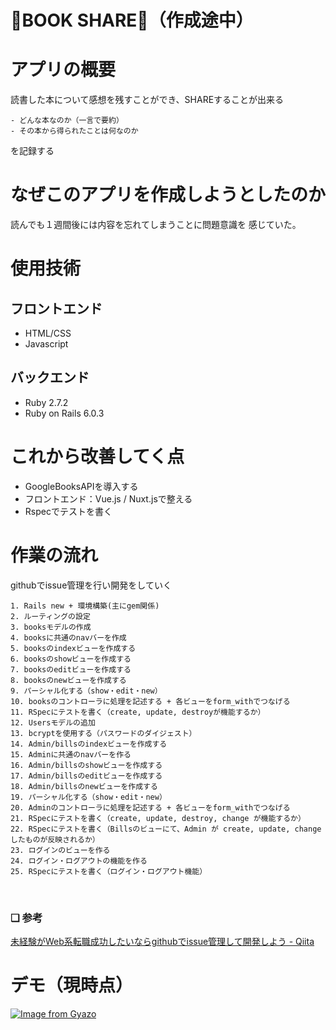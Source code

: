 # 📖BOOK SHARE📖（作成途中）

# アプリの概要
読書した本について感想を残すことができ、SHAREすることが出来る
<br>
```
- どんな本なのか（一言で要約）
- その本から得られたことは何なのか
```
を記録する

# なぜこのアプリを作成しようとしたのか
読んでも１週間後には内容を忘れてしまうことに問題意識を
感じていた。


# 使用技術
## フロントエンド
- HTML/CSS
- Javascript
## バックエンド
- Ruby 2.7.2
- Ruby on Rails 6.0.3 

# これから改善してく点
- GoogleBooksAPIを導入する
- フロントエンド：Vue.js / Nuxt.jsで整える
- Rspecでテストを書く


# 作業の流れ
githubでissue管理を行い開発をしていく

```
1. Rails new + 環境構築(主にgem関係)
2. ルーティングの設定
3. booksモデルの作成
4. booksに共通のnavバーを作成
5. booksのindexビューを作成する
6. booksのshowビューを作成する
7. booksのeditビューを作成する
8. booksのnewビューを作成する
9. パーシャル化する（show・edit・new）
10. booksのコントローラに処理を記述する + 各ビューをform_withでつなげる
11. RSpecにテストを書く（create, update, destroyが機能するか）
12. Usersモデルの追加
13. bcryptを使用する（パスワードのダイジェスト）
14. Admin/billsのindexビューを作成する
15. Adminに共通のnavバーを作る
16. Admin/billsのshowビューを作成する
17. Admin/billsのeditビューを作成する
18. Admin/billsのnewビューを作成する
19. パーシャル化する（show・edit・new）
20. Adminのコントローラに処理を記述する + 各ビューをform_withでつなげる
21. RSpecにテストを書く（create, update, destroy, change が機能するか）
22. RSpecにテストを書く（Billsのビューにて、Admin が create, update, changeしたものが反映されるか）
23. ログインのビューを作る
24. ログイン・ログアウトの機能を作る
25. RSpecにテストを書く（ログイン・ログアウト機能）
```

<br>

### ❏ 参考
[未経験がWeb系転職成功したいならgithubでissue管理して開発しよう - Qiita](https://qiita.com/fukubaka0825/items/c7710b4e87d478c8ba3b)
# デモ（現時点）
[![Image from Gyazo](https://i.gyazo.com/a8f797de59cd0c80b775d0bc20836963.gif)](https://gyazo.com/a8f797de59cd0c80b775d0bc20836963)


